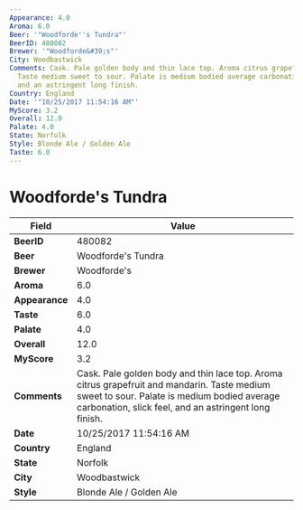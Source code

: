 ```yaml
---
Appearance: 4.0
Aroma: 6.0
Beer: '"Woodforde''s Tundra"'
BeerID: 480082
Brewer: '"Woodforde&#39;s"'
City: Woodbastwick
Comments: Cask. Pale golden body and thin lace top. Aroma citrus grapefruit and mandarin.
  Taste medium sweet to sour. Palate is medium bodied average carbonation, slick feel,
  and an astringent long finish.
Country: England
Date: '"10/25/2017 11:54:16 AM"'
MyScore: 3.2
Overall: 12.0
Palate: 4.0
State: Norfolk
Style: Blonde Ale / Golden Ale
Taste: 6.0
---
```


# Woodforde's Tundra

| Field         | Value |
|---------------|-------|
| **BeerID** | 480082 |
| **Beer** | Woodforde's Tundra |
| **Brewer** | Woodforde&#39;s |
| **Aroma** | 6.0 |
| **Appearance** | 4.0 |
| **Taste** | 6.0 |
| **Palate** | 4.0 |
| **Overall** | 12.0 |
| **MyScore** | 3.2 |
| **Comments** | Cask. Pale golden body and thin lace top. Aroma citrus grapefruit and mandarin. Taste medium sweet to sour. Palate is medium bodied average carbonation, slick feel, and an astringent long finish. |
| **Date** | 10/25/2017 11:54:16 AM |
| **Country** | England |
| **State** | Norfolk |
| **City** | Woodbastwick |
| **Style** | Blonde Ale / Golden Ale |
